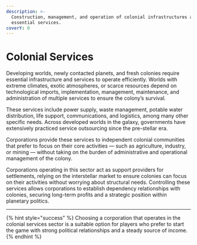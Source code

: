 ```yaml
---
description: >-
  Construction, management, and operation of colonial infrastructures and
  essential services.
coverY: 0
---
```


# Colonial Services

Developing worlds, newly contacted planets, and fresh colonies require essential infrastructure and services to operate efficiently. Worlds with extreme climates, exotic atmospheres, or scarce resources depend on technological imports, implementation, management, maintenance, and administration of multiple services to ensure the colony’s survival.

These services include power supply, waste management, potable water distribution, life support, communications, and logistics, among many other specific needs. Across developed worlds in the galaxy, governments have extensively practiced service outsourcing since the pre-stellar era.

Corporations provide these services to independent colonial communities that prefer to focus on their core activities — such as agriculture, industry, or mining — without taking on the burden of administrative and operational management of the colony.

Corporations operating in this sector act as support providers for settlements, relying on the interstellar market to ensure colonies can focus on their activities without worrying about structural needs. Controlling these services allows corporations to establish dependency relationships with colonies, securing long-term profits and a strategic position within planetary politics.

***

{% hint style="success" %}
Choosing a corporation that operates in the colonial services sector is a suitable option for players who prefer to start the game with strong political relationships and a steady source of income.
{% endhint %}
